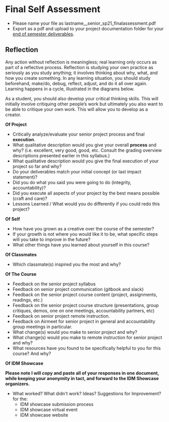 # Final Self Assessment

* Please name your file as lastname\_\_senior\_sp21\_finalassessment.pdf
* Export as a pdf and upload to your project documentation folder for your [end of semester deliverables](./).

## Reflection

Any action without reflection is meaningless; real learning only occurs as part of a reflective process. Reflection is studying your own practice as seriously as you study anything; it involves thinking about why, what, and how you create something. In any learning situation, you should study beforehand, make/do, debug, reflect, adjust, and do it all over again. Learning happens in a cycle, illustrated in the diagrams below.

As a student, you should also develop your critical thinking skills. This will initially involve critiquing other people’s work but ultimately you also want to be able to critique your own work. This will allow you to develop as a creator.

**Of Project**

* Critically analyze/evaluate your senior project process and final **execution**.
* What qualitative description would you give your overall **process** and why? \(i.e. excellent, very good, good, etc. Consult the grading overview descriptions presented earlier in this syllabus.\)
* What qualitative description would you give the final execution of your project so far and why?
* Do your deliverables match your initial concept \(or last impact statement\)?
* Did you do what you said you were going to do \(integrity, accountability\)?
* Did you execute all aspects of your project by the best means possible \(craft and care\)?
* Lessons Learned / What would you do differently if you could redo this project?

**Of Self**

* How have you grown as a creative over the course of the semester?
* If your growth is not where you would like it to be, what specific steps will you take to improve in the future?
* What other things have you learned about yourself in this course?

**Of Classmates**

* Which classmate\(s\) inspired you the most and why? 

**Of The Course**

* Feedback on the senior project syllabus 
* Feedback on senior project communication \(gitbook and slack\)
* Feedback on the senior project course content \(project, assignments, readings, etc.\)
* Feedback on the senior project course structure \(presentations, group critiques, demos, one on one meetings, accountability partners, etc\)
* Feedback on senior project remote instruction.
* Feedback on Airmeet for senior project in general and accountability group meetings in particular.
* What change\(s\) would you make to senior project and why?
* What change\(s\) would you make to remote instruction for senior project and why?
* What resources have you found to be specifically helpful to you for this course? And why?

**Of IDM Showcase**

**Please note I will copy and paste all of your responses in one document, while keeping your anonymity in tact, and forward to the IDM Showcase organizers.**

* What worked? What didn't work? Ideas? Suggestions for Improvement? for the:
  * IDM showcase submission process
  * IDM showcase virtual event
  * IDM showcase website

